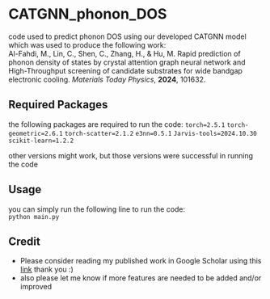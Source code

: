 # CATGNN_phonon_DOS
code used to predict phonon DOS using our developed CATGNN model which was used to produce the following work:</br>
Al-Fahdi, M., Lin, C., Shen, C., Zhang, H., & Hu, M. Rapid prediction of phonon density
of states by crystal attention graph neural network and High-Throughput screening of candidate
substrates for wide bandgap electronic cooling. *Materials Today Physics*, **2024**, 101632.

## Required Packages
the following packages are required to run the code:
<code>torch=2.5.1</code>
<code>torch-geometric=2.6.1</code>
<code>torch-scatter=2.1.2</code>
<code>e3nn=0.5.1</code>
<code>Jarvis-tools=2024.10.30</code>
<code>scikit-learn=1.2.2</code>

other versions might work, but those versions were successful in running the code

## Usage
you can simply run the following line to run the code:<br/>
<code>python main.py</code>

## Credit
* Please consider reading my published work in Google Scholar using this [link](https://scholar.google.com/citations?user=5tkWy4AAAAAJ&hl=en&oi=ao) thank you :)
* also please let me know if more features are needed to be added and/or improved 
